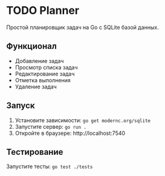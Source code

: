 # TODO Planner

Простой планировщик задач на Go с SQLite базой данных.

## Функционал
- Добавление задач
- Просмотр списка задач
- Редактирование задач
- Отметка выполнения
- Удаление задач

## Запуск
1. Установите зависимости: `go get modernc.org/sqlite`
2. Запустите сервер: `go run .`
3. Откройте в браузере: http://localhost:7540

## Тестирование
Запустите тесты: `go test ./tests`